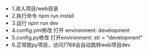 - 1.进入项目/web目录
- 2.执行命令 npm run install
- 3.运行 npm run dev
- 4.config.yml修改 打开 environment: development
- 5.config.py修改 打开environment: str = "development"
- 6.正常跑py项目，访问7768会自动跳转web项目dev
